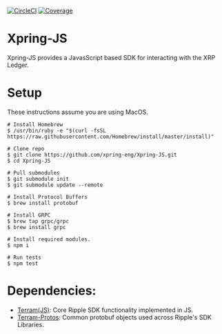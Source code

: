 [![CircleCI](https://img.shields.io/circleci/build/github/xpring-eng/Xpring-JS/master?style=flat&token=8f614950de4d2dc800bb51710667bbd90d82dda3)](https://circleci.com/gh/xpring-eng/Xpring-JS)
[![Coverage](https://coveralls.io/repos/github/xpring-eng/Xpring-JS/badge.svg?t=DkDKCV)](https://coveralls.io/github/xpring-eng/Xpring-JS)

# Xpring-JS
Xpring-JS provides a JavasScript based SDK for interacting with the XRP Ledger.

# Setup

These instructions assume you are using MacOS. 


```shell
# Install Homebrew
$ /usr/bin/ruby -e "$(curl -fsSL https://raw.githubusercontent.com/Homebrew/install/master/install)"

# Clone repo
$ git clone https://github.com/xpring-eng/Xpring-JS.git
$ cd Xpring-JS

# Pull submodules
$ git submodule init
$ git submodule update --remote

# Install Protocol Buffers
$ brew install protobuf

# Install GRPC
$ brew tap grpc/grpc
$ brew install grpc

# Install required modules.
$ npm i 

# Run tests
$ npm test
```

# Dependencies:
* [Terram(JS)](https://github.com/xpring-eng/terram): Core Ripple SDK functionality implemented in JS.
* [Terram-Protos](https://github.com/xpring-eng/terram-protos): Common protobuf objects used across Ripple's SDK Libraries.
